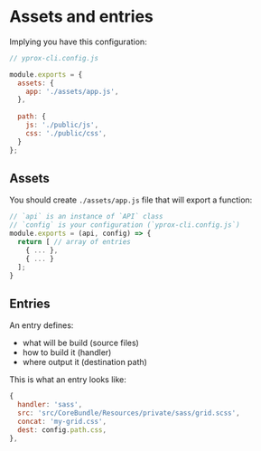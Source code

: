 # Assets and entries

Implying you have this configuration:

```js
// yprox-cli.config.js

module.exports = {
  assets: {
    app: './assets/app.js',
  },
  
  path: {
    js: './public/js',
    css: './public/css',
  }
};
```

## Assets

You should create `./assets/app.js` file that will export a function:

```js
// `api` is an instance of `API` class
// `config` is your configuration (`yprox-cli.config.js`)
module.exports = (api, config) => {
  return [ // array of entries
    { ... },
    { ... }
  ]; 
}
```

## Entries

An entry defines:
- what will be build (source files)
- how to build it (handler)
- where output it (destination path)

This is what an entry looks like:
```js
{
  handler: 'sass',
  src: 'src/CoreBundle/Resources/private/sass/grid.scss',
  concat: 'my-grid.css',
  dest: config.path.css,
},
```

